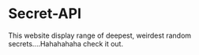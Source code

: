 # Secret-API
This website display range of  deepest, weirdest random secrets....Hahahahaha  check it out.
